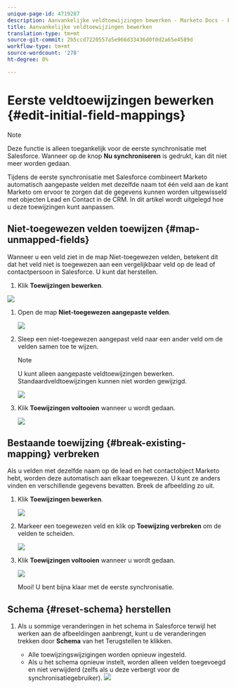 ```yaml
---
unique-page-id: 4719287
description: Aanvankelijke veldtoewijzingen bewerken - Marketo Docs - Productdocumentatie
title: Aanvankelijke veldtoewijzingen bewerken
translation-type: tm+mt
source-git-commit: 2b5ccd7220557a5e966d33436d0f0d2a65e4589d
workflow-type: tm+mt
source-wordcount: '278'
ht-degree: 0%

---
```



# Eerste veldtoewijzingen bewerken {#edit-initial-field-mappings}

>[!NOTE]
>
>Deze functie is alleen toegankelijk voor de eerste synchronisatie met Salesforce. Wanneer op de knop **Nu synchroniseren** is gedrukt, kan dit niet meer worden gedaan.

Tijdens de eerste synchronisatie met Salesforce combineert Marketo automatisch aangepaste velden met dezelfde naam tot één veld aan de kant Marketo om ervoor te zorgen dat de gegevens kunnen worden uitgewisseld met objecten Lead en Contact in de CRM. In dit artikel wordt uitgelegd hoe u deze toewijzingen kunt aanpassen.

## Niet-toegewezen velden toewijzen {#map-unmapped-fields}

Wanneer u een veld ziet in de map Niet-toegewezen velden, betekent dit dat het veld niet is toegewezen aan een vergelijkbaar veld op de lead of contactpersoon in Salesforce. U kunt dat herstellen.

1. Klik **Toewijzingen bewerken**.

![](assets/image2014-12-9-13-3a31-3a0.png)

1. Open de map **Niet-toegewezen aangepaste velden**.

   ![](assets/two.png)

1. Sleep een niet-toegewezen aangepast veld naar een ander veld om de velden samen toe te wijzen.

   >[!NOTE]
   >
   >U kunt alleen aangepaste veldtoewijzingen bewerken. Standaardveldtoewijzingen kunnen niet worden gewijzigd.

   ![](assets/three.png)

1. Klik **Toewijzingen voltooien** wanneer u wordt gedaan.

   ![](assets/four.png)

## Bestaande toewijzing {#break-existing-mapping} verbreken

Als u velden met dezelfde naam op de lead en het contactobject Marketo hebt, worden deze automatisch aan elkaar toegewezen. U kunt ze anders vinden en verschillende gegevens bevatten. Breek de afbeelding zo uit.

1. Klik **Toewijzingen bewerken**.

   ![](assets/image2014-12-9-13-3a31-3a37.png)

1. Markeer een toegewezen veld en klik op **Toewijzing verbreken** om de velden te scheiden.

   ![](assets/image2014-12-9-13-3a31-3a47.png)

1. Klik **Toewijzingen voltooien** wanneer u wordt gedaan.

   ![](assets/image2014-12-9-13-3a31-3a58.png)

   Mooi! U bent bijna klaar met de eerste synchronisatie.

## Schema {#reset-schema} herstellen

1. Als u sommige veranderingen in het schema in Salesforce terwijl het werken aan de afbeeldingen aanbrengt, kunt u de veranderingen trekken door **Schema** van het Terugstellen te klikken.

   * Alle toewijzingswijzigingen worden opnieuw ingesteld.
   * Als u het schema opnieuw instelt, worden alleen velden toegevoegd en niet verwijderd (zelfs als u deze verbergt voor de synchronisatiegebruiker).
   ![](assets/image2014-12-9-13-3a32-3a8.png)
